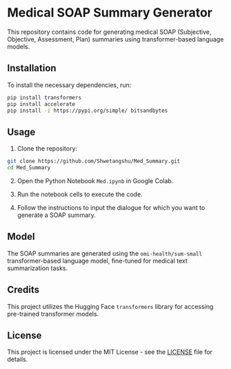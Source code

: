 # Medical SOAP Summary Generator

This repository contains code for generating medical SOAP (Subjective, Objective, Assessment, Plan) summaries using transformer-based language models.

## Installation

To install the necessary dependencies, run:

```bash
pip install transformers
pip install accelerate
pip install -i https://pypi.org/simple/ bitsandbytes
```

## Usage

1. Clone the repository:

```bash
git clone https://github.com/Shwetangshu/Med_Summary.git
cd Med_Summary
```

2. Open the Python Notebook `Med.ipynb` in Google Colab.

3. Run the notebook cells to execute the code.

4. Follow the instructions to input the dialogue for which you want to generate a SOAP summary.

## Model

The SOAP summaries are generated using the `omi-health/sum-small` transformer-based language model, fine-tuned for medical text summarization tasks.

## Credits

This project utilizes the Hugging Face `transformers` library for accessing pre-trained transformer models.

## License

This project is licensed under the MIT License - see the [LICENSE](LICENSE) file for details.
